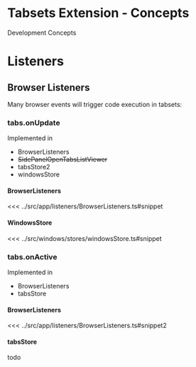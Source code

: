 # Tabsets Extension - Concepts

Development Concepts

# Listeners

## Browser Listeners

Many browser events will trigger code execution in tabsets:

### tabs.onUpdate

Implemented in 

- BrowserListeners
- <del>SidePanelOpenTabsListViewer</del>
- tabsStore2
- windowsStore

#### BrowserListeners

<<< ../src/app/listeners/BrowserListeners.ts#snippet

#### WindowsStore

<<< ../src/windows/stores/windowsStore.ts#snippet

### tabs.onActive

Implemented in

- BrowserListeners
- tabsStore

#### BrowserListeners

<<< ../src/app/listeners/BrowserListeners.ts#snippet2

#### tabsStore 

todo
